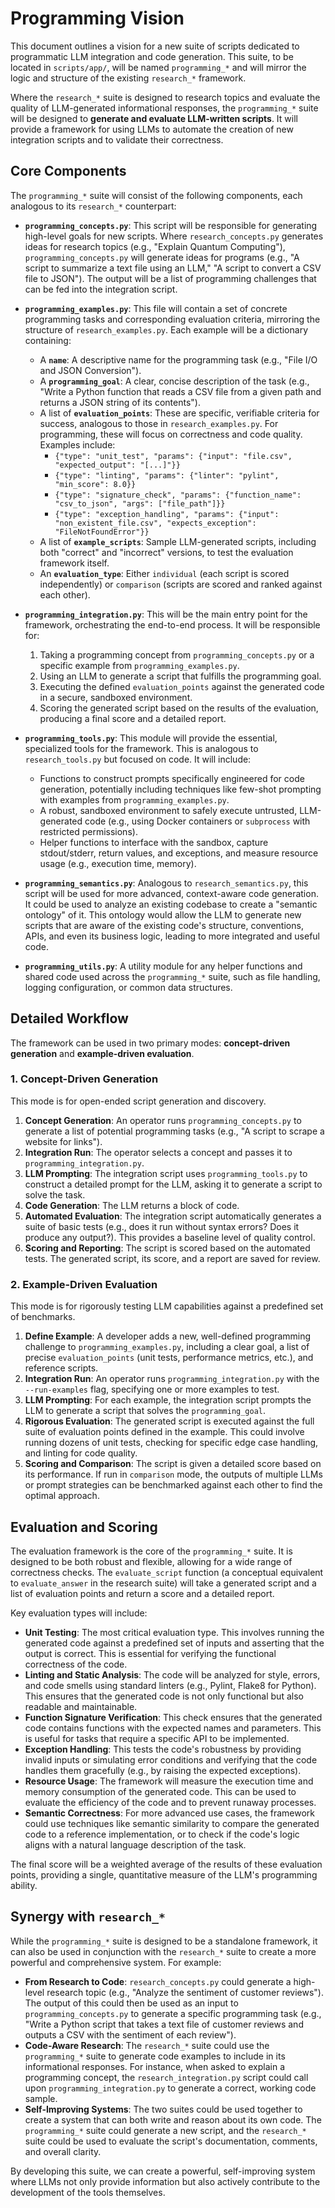 # Programming Vision

This document outlines a vision for a new suite of scripts dedicated to programmatic LLM integration and code generation. This suite, to be located in `scripts/app/`, will be named `programming_*` and will mirror the logic and structure of the existing `research_*` framework.

Where the `research_*` suite is designed to research topics and evaluate the quality of LLM-generated informational responses, the `programming_*` suite will be designed to **generate and evaluate LLM-written scripts**. It will provide a framework for using LLMs to automate the creation of new integration scripts and to validate their correctness.

## Core Components

The `programming_*` suite will consist of the following components, each analogous to its `research_*` counterpart:

*   **`programming_concepts.py`**: This script will be responsible for generating high-level goals for new scripts. Where `research_concepts.py` generates ideas for research topics (e.g., "Explain Quantum Computing"), `programming_concepts.py` will generate ideas for programs (e.g., "A script to summarize a text file using an LLM," "A script to convert a CSV file to JSON"). The output will be a list of programming challenges that can be fed into the integration script.

*   **`programming_examples.py`**: This file will contain a set of concrete programming tasks and corresponding evaluation criteria, mirroring the structure of `research_examples.py`. Each example will be a dictionary containing:
    *   A **`name`**: A descriptive name for the programming task (e.g., "File I/O and JSON Conversion").
    *   A **`programming_goal`**: A clear, concise description of the task (e.g., "Write a Python function that reads a CSV file from a given path and returns a JSON string of its contents").
    *   A list of **`evaluation_points`**: These are specific, verifiable criteria for success, analogous to those in `research_examples.py`. For programming, these will focus on correctness and code quality. Examples include:
        *   `{"type": "unit_test", "params": {"input": "file.csv", "expected_output": "[...]"}}`
        *   `{"type": "linting", "params": {"linter": "pylint", "min_score": 8.0}}`
        *   `{"type": "signature_check", "params": {"function_name": "csv_to_json", "args": ["file_path"]}}`
        *   `{"type": "exception_handling", "params": {"input": "non_existent_file.csv", "expects_exception": "FileNotFoundError"}}`
    *   A list of **`example_scripts`**: Sample LLM-generated scripts, including both "correct" and "incorrect" versions, to test the evaluation framework itself.
    *   An **`evaluation_type`**: Either `individual` (each script is scored independently) or `comparison` (scripts are scored and ranked against each other).

*   **`programming_integration.py`**: This will be the main entry point for the framework, orchestrating the end-to-end process. It will be responsible for:
    1.  Taking a programming concept from `programming_concepts.py` or a specific example from `programming_examples.py`.
    2.  Using an LLM to generate a script that fulfills the programming goal.
    3.  Executing the defined `evaluation_points` against the generated code in a secure, sandboxed environment.
    4.  Scoring the generated script based on the results of the evaluation, producing a final score and a detailed report.

*   **`programming_tools.py`**: This module will provide the essential, specialized tools for the framework. This is analogous to `research_tools.py` but focused on code. It will include:
    *   Functions to construct prompts specifically engineered for code generation, potentially including techniques like few-shot prompting with examples from `programming_examples.py`.
    *   A robust, sandboxed environment to safely execute untrusted, LLM-generated code (e.g., using Docker containers or `subprocess` with restricted permissions).
    *   Helper functions to interface with the sandbox, capture stdout/stderr, return values, and exceptions, and measure resource usage (e.g., execution time, memory).

*   **`programming_semantics.py`**: Analogous to `research_semantics.py`, this script will be used for more advanced, context-aware code generation. It could be used to analyze an existing codebase to create a "semantic ontology" of it. This ontology would allow the LLM to generate new scripts that are aware of the existing code's structure, conventions, APIs, and even its business logic, leading to more integrated and useful code.

*   **`programming_utils.py`**: A utility module for any helper functions and shared code used across the `programming_*` suite, such as file handling, logging configuration, or common data structures.

## Detailed Workflow

The framework can be used in two primary modes: **concept-driven generation** and **example-driven evaluation**.

### 1. Concept-Driven Generation

This mode is for open-ended script generation and discovery.

1.  **Concept Generation**: An operator runs `programming_concepts.py` to generate a list of potential programming tasks (e.g., "A script to scrape a website for links").
2.  **Integration Run**: The operator selects a concept and passes it to `programming_integration.py`.
3.  **LLM Prompting**: The integration script uses `programming_tools.py` to construct a detailed prompt for the LLM, asking it to generate a script to solve the task.
4.  **Code Generation**: The LLM returns a block of code.
5.  **Automated Evaluation**: The integration script automatically generates a suite of basic tests (e.g., does it run without syntax errors? Does it produce any output?). This provides a baseline level of quality control.
6.  **Scoring and Reporting**: The script is scored based on the automated tests. The generated script, its score, and a report are saved for review.

### 2. Example-Driven Evaluation

This mode is for rigorously testing LLM capabilities against a predefined set of benchmarks.

1.  **Define Example**: A developer adds a new, well-defined programming challenge to `programming_examples.py`, including a clear goal, a list of precise `evaluation_points` (unit tests, performance metrics, etc.), and reference scripts.
2.  **Integration Run**: An operator runs `programming_integration.py` with the `--run-examples` flag, specifying one or more examples to test.
3.  **LLM Prompting**: For each example, the integration script prompts the LLM to generate a script that solves the `programming_goal`.
4.  **Rigorous Evaluation**: The generated script is executed against the full suite of evaluation points defined in the example. This could involve running dozens of unit tests, checking for specific edge case handling, and linting for code quality.
5.  **Scoring and Comparison**: The script is given a detailed score based on its performance. If run in `comparison` mode, the outputs of multiple LLMs or prompt strategies can be benchmarked against each other to find the optimal approach.

## Evaluation and Scoring

The evaluation framework is the core of the `programming_*` suite. It is designed to be both robust and flexible, allowing for a wide range of correctness checks. The `evaluate_script` function (a conceptual equivalent to `evaluate_answer` in the research suite) will take a generated script and a list of evaluation points and return a score and a detailed report.

Key evaluation types will include:

*   **Unit Testing**: The most critical evaluation type. This involves running the generated code against a predefined set of inputs and asserting that the output is correct. This is essential for verifying the functional correctness of the code.
*   **Linting and Static Analysis**: The code will be analyzed for style, errors, and code smells using standard linters (e.g., Pylint, Flake8 for Python). This ensures that the generated code is not only functional but also readable and maintainable.
*   **Function Signature Verification**: This check ensures that the generated code contains functions with the expected names and parameters. This is useful for tasks that require a specific API to be implemented.
*   **Exception Handling**: This tests the code's robustness by providing invalid inputs or simulating error conditions and verifying that the code handles them gracefully (e.g., by raising the expected exceptions).
*   **Resource Usage**: The framework will measure the execution time and memory consumption of the generated code. This can be used to evaluate the efficiency of the code and to prevent runaway processes.
*   **Semantic Correctness**: For more advanced use cases, the framework could use techniques like semantic similarity to compare the generated code to a reference implementation, or to check if the code's logic aligns with a natural language description of the task.

The final score will be a weighted average of the results of these evaluation points, providing a single, quantitative measure of the LLM's programming ability.

## Synergy with `research_*`

While the `programming_*` suite is designed to be a standalone framework, it can also be used in conjunction with the `research_*` suite to create a more powerful and comprehensive system. For example:

*   **From Research to Code**: `research_concepts.py` could generate a high-level research topic (e.g., "Analyze the sentiment of customer reviews"). The output of this could then be used as an input to `programming_concepts.py` to generate a specific programming task (e.g., "Write a Python script that takes a text file of customer reviews and outputs a CSV with the sentiment of each review").
*   **Code-Aware Research**: The `research_*` suite could use the `programming_*` suite to generate code examples to include in its informational responses. For instance, when asked to explain a programming concept, the `research_integration.py` script could call upon `programming_integration.py` to generate a correct, working code sample.
*   **Self-Improving Systems**: The two suites could be used together to create a system that can both write and reason about its own code. The `programming_*` suite could generate a new script, and the `research_*` suite could be used to evaluate the script's documentation, comments, and overall clarity.

By developing this suite, we can create a powerful, self-improving system where LLMs not only provide information but also actively contribute to the development of the tools themselves.
